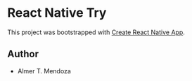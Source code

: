 # React Native Try

This project was bootstrapped with [Create React Native App](https://github.com/react-community/create-react-native-app).

## Author

- Almer T. Mendoza
